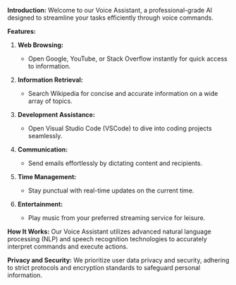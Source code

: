 **Introduction:**
Welcome to our Voice Assistant, a professional-grade AI designed to streamline your tasks efficiently through voice commands.

**Features:**

1. **Web Browsing:**
   - Open Google, YouTube, or Stack Overflow instantly for quick access to information.

2. **Information Retrieval:**
   - Search Wikipedia for concise and accurate information on a wide array of topics.

3. **Development Assistance:**
   - Open Visual Studio Code (VSCode) to dive into coding projects seamlessly.

4. **Communication:**
   - Send emails effortlessly by dictating content and recipients.

5. **Time Management:**
   - Stay punctual with real-time updates on the current time.

6. **Entertainment:**
   - Play music from your preferred streaming service for leisure.

**How It Works:**
Our Voice Assistant utilizes advanced natural language processing (NLP) and speech recognition technologies to accurately interpret commands and execute actions.

**Privacy and Security:**
We prioritize user data privacy and security, adhering to strict protocols and encryption standards to safeguard personal information.


